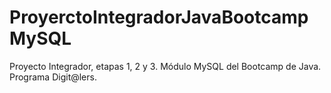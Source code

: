 # ProyerctoIntegradorJavaBootcampMySQL
Proyecto Integrador, etapas 1, 2 y 3. Módulo MySQL del Bootcamp de Java. Programa Digit@lers.
